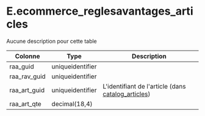 # E.ecommerce_reglesavantages_articles

Aucune description pour cette table

Colonne|Type|Description
---|---|---
raa_guid|uniqueidentifier|
raa_rav_guid|uniqueidentifier|
raa_art_guid|uniqueidentifier|L'identifiant de l'article (dans [catalog_articles](generated_catalog_articles.md)) 
raa_art_qte|decimal(18,4)|
